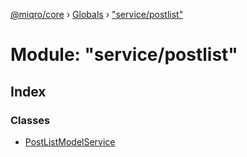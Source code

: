 [@miqro/core](../README.md) › [Globals](../globals.md) › ["service/postlist"](_service_postlist_.md)

# Module: "service/postlist"

## Index

### Classes

* [PostListModelService](../classes/_service_postlist_.postlistmodelservice.md)
